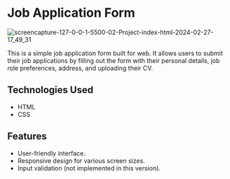 # Job Application Form

![screencapture-127-0-0-1-5500-02-Project-index-html-2024-02-27-17_49_31](https://github.com/rohitvinodyadav9/HTML-CSS/assets/149653208/d4c4b54a-9175-4468-83fa-ac85b8816359)


This is a simple job application form built for web. It allows users to submit their job applications by filling out the form with their personal details, job role preferences, address, and uploading their CV.

## Technologies Used

- HTML
- CSS

## Features

- User-friendly interface.
- Responsive design for various screen sizes.
- Input validation (not implemented in this version).
